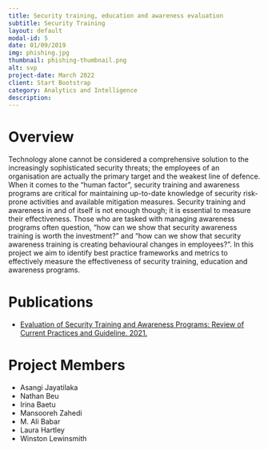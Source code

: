 ```yaml
---
title: Security training, education and awareness evaluation
subtitle: Security Training
layout: default
modal-id: 5
date: 01/09/2019
img: phishing.jpg
thumbnail: phishing-thumbnail.png
alt: svp
project-date: March 2022
client: Start Bootstrap
category: Analytics and Intelligence
description: 
---
```


# Overview
Technology alone cannot be considered a comprehensive solution to the increasingly sophisticated security threats; the employees of an organisation are actually the primary target and the weakest line of defence. When it comes to the “human factor”, security training and awareness programs are critical for maintaining up-to-date knowledge of security risk-prone activities and available mitigation measures. Security training and awareness in and of itself is not enough though; it is essential to measure their effectiveness. Those who are tasked with managing awareness programs often question, “how can we show that security awareness training is worth the investment?” and  “how can we show that security awareness training is creating behavioural changes in employees?”. In this project we aim to identify best practice frameworks and metrics to effectively measure the effectiveness of security training, education and awareness programs.


# Publications

- [Evaluation of Security Training and Awareness Programs: Review of Current Practices and Guideline. 2021.](https://arxiv.org/pdf/2112.06356.pdf)  

# Project Members

- Asangi Jayatilaka
- Nathan Beu
- Irina Baetu
- Mansooreh Zahedi
- M. Ali Babar
- Laura Hartley
- Winston Lewinsmith
